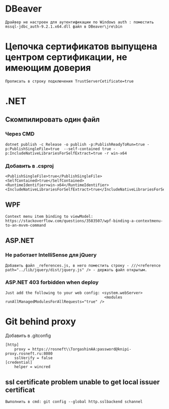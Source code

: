 # DBeaver
	Драйвер не настроен для аутентификации по Windows auth : поместить mssql-jdbc_auth-9.2.1.x64.dll файл в DBeaver\jre\bin


# Цепочка сертификатов выпущена центром сертификации, не имеющим доверия
	Прописать в строку подключения TrustServerCetificate=true

# .NET
## Скомпилировать один файл
### Через CMD
	dotnet publish -c Release -o publish -p:PublishReadyToRun=true -p:PublishSingleFile=true  --self-contained true -p:IncludeNativeLibrariesForSelfExtract=true -r win-x64  
	
### Добавить в .csproj
	<PublishSingleFile>true</PublishSingleFile>
	<SelfContained>true</SelfContained>
	<RuntimeIdentifier>win-x64</RuntimeIdentifier>
	<IncludeNativeLibrariesForSelfExtract>true</IncludeNativeLibrariesForSelfExtract>
## WPF
	Context menu item binding to viewModel: https://stackoverflow.com/questions/3583507/wpf-binding-a-contextmenu-to-an-mvvm-command

## ASP.NET 
### Не работает IntelliSense для jQuery
	Добавить файл _references.js, в него поместить строку - ///<reference path="../lib/jquery/dist/jquery.js" /> - держать файл открытым.

### ASP.NET 403 forbidden when deploy
 	Just add the following to your web config: <system.webServer> 
                                                <modules runAllManagedModulesForAllRequests="true" /> 
                                                                                   
# Git behind proxy
Добавить в .gitconfig

	[http]
		proxy = https://rosneft\\TorgashinAA:password@knipi-proxy.rosneft.ru:8080
		sslVerify = false
	[credential]
		helper = wincred
	
## ssl certificate problem unable to get local issuer certificat
	Выполнить в cmd: git config --global http.sslbackend schannel
	
